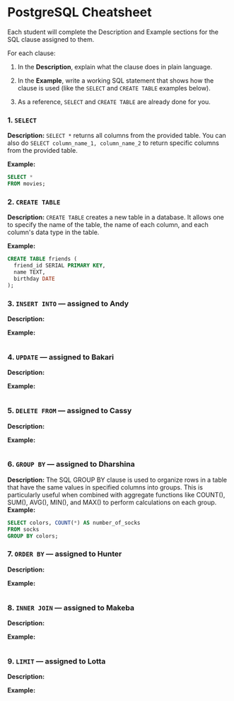 # PostgreSQL Cheatsheet

Each student will complete the Description and Example sections for the SQL clause assigned to them.

For each clause:

1. In the **Description**, explain what the clause does in plain language.

2. In the **Example**, write a working SQL statement that shows how the clause is used (like the `SELECT` and `CREATE TABLE` examples below).
3. As a reference, `SELECT` and `CREATE TABLE` are already done for you. 
   


### 1. `SELECT`

**Description:** `SELECT *` returns all columns from the provided table. You can also do `SELECT column_name_1, column_name_2` to return specific columns from the provided table.

**Example:**

```sql
SELECT *
FROM movies;
```

### 2. `CREATE TABLE`

**Description:** `CREATE TABLE` creates a new table in a database. It allows one to specify the name of the table, the name of each column, and each column's data type in the table.

**Example:**

```sql
CREATE TABLE friends (
  friend_id SERIAL PRIMARY KEY,
  name TEXT,
  birthday DATE
);
```

### 3. `INSERT INTO` — assigned to Andy

**Description:**

**Example:**

```sql

```

### 4. `UPDATE` — assigned to Bakari

**Description:**

**Example:**

```sql

```

### 5. `DELETE FROM` — assigned to Cassy

**Description:**

**Example:**

```sql

```

### 6. `GROUP BY` — assigned to Dharshina

**Description:**
The SQL GROUP BY clause is used to organize rows in a table that have the same values in specified columns into groups. This is particularly useful when combined with aggregate functions like COUNT(), SUM(), AVG(), MIN(), and MAX() to perform calculations on each group.
**Example:**

```sql
SELECT colors, COUNT(*) AS number_of_socks
FROM socks
GROUP BY colors;
```

### 7. `ORDER BY` — assigned to Hunter

**Description:**

**Example:**

```sql

```

### 8. `INNER JOIN` — assigned to Makeba

**Description:**

**Example:**

```sql

```

### 9. `LIMIT` — assigned to Lotta

**Description:**

**Example:**

```sql

```
